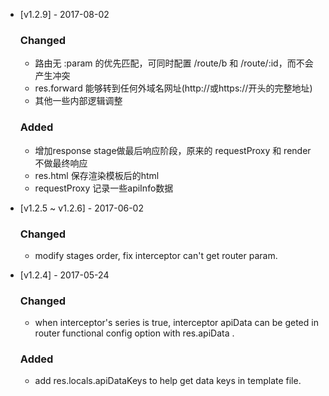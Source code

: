 * [v1.2.9] - 2017-08-02

  ### Changed

  * 路由无 :param 的优先匹配，可同时配置 /route/b 和 /route/:id，而不会产生冲突
  * res.forward 能够转到任何外域名网址(http://或https://开头的完整地址)
  * 其他一些内部逻辑调整

  ### Added
  * 增加response stage做最后响应阶段，原来的 requestProxy 和 render 不做最终响应
  * res.html 保存渲染模板后的html
  * requestProxy 记录一些apiInfo数据

* [v1.2.5 ~ v1.2.6] - 2017-06-02

  ### Changed

  * modify stages order, fix interceptor can't get router param.

* [v1.2.4] - 2017-05-24

  ### Changed

  * when interceptor's series is true, interceptor apiData can be geted in router functional config option with res.apiData .

  ### Added

  * add res.locals.apiDataKeys to help get data keys in template file.